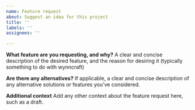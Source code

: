```yaml
---
name: Feature request
about: Suggest an idea for this project
title: ''
labels: ''
assignees: ''

---
```


**What feature are you requesting, and why?**
A clear and concise description of the desired feature, and the reason for desiring it (typically something to do with wynncraft)

**Are there any alternatives?**
If applicable, a clear and concise description of any alternative solutions or features you've considered.

**Additional context**
Add any other context about the feature request here, such as a draft.
